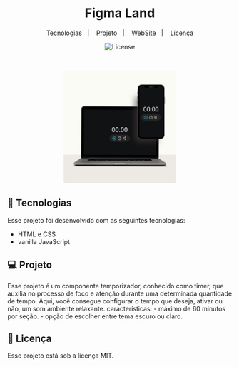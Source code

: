 <h1 align="center"> Figma Land </h1>

<p align="center">

</p>

<p align="center">
  <a href="#-tecnologias">Tecnologias</a>&nbsp;&nbsp;&nbsp;|&nbsp;&nbsp;&nbsp;
  <a href="#-projeto">Projeto</a>&nbsp;&nbsp;&nbsp;|&nbsp;&nbsp;&nbsp;
  <a href="https://timer-js-sooty.vercel.app/">WebSite</a>&nbsp;&nbsp;&nbsp;|&nbsp;&nbsp;&nbsp;
  <a href="#memo-licença">Licença</a>

</p>

<p align="center">
  <img alt="License" src="https://img.shields.io/static/v1?label=license&message=MIT&color=49AA26&labelColor=000000">
</p>

<br>

<p align="center">
  <img alt="mockup-timer" src="./assets/Minimalist Website Launch Computer Mockup Instagram Post.png" width="50%">
</p>

## 🚀 Tecnologias

Esse projeto foi desenvolvido com as seguintes tecnologias:

- HTML e CSS
- vanilla JavaScript

## 💻 Projeto
Esse projeto é um componente temporizador, conhecido como timer, que auxilia no processo de foco e atenção durante uma determinada quantidade de tempo.
Aqui, você consegue configurar o tempo que deseja, ativar ou não, um som ambiente relaxante.
  características:
    - máximo de 60 minutos por seção.
    - opção de escolher entre tema escuro ou claro.

## :memo: Licença

Esse projeto está sob a licença MIT.
